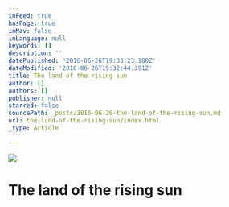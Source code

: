 ```yaml
---
inFeed: true
hasPage: true
inNav: false
inLanguage: null
keywords: []
description: ''
datePublished: '2016-06-26T19:33:23.180Z'
dateModified: '2016-06-26T19:32:44.391Z'
title: The land of the rising sun
author: []
authors: []
publisher: null
starred: false
sourcePath: _posts/2016-06-26-the-land-of-the-rising-sun.md
url: the-land-of-the-rising-sun/index.html
_type: Article

---
```

![](https://the-grid-user-content.s3-us-west-2.amazonaws.com/ea0b43a7-cecf-40c2-8d99-b63cb61e14bd.jpg)

# The land of the rising sun